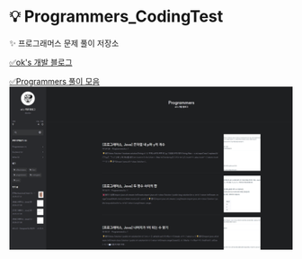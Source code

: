 # 💡 Programmers\_CodingTest

✨ 프로그래머스 문제 풀이 저장소

[✅ok's 개발 블로그](https://devoks.tistory.com/)

[✅Programmers 풀이 모음](https://devoks.tistory.com/category/Programmers)
![img_1.png](img_1.png)